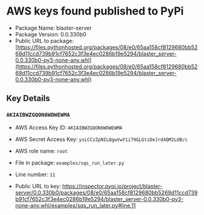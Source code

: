 # AWS keys found published to PyPi

* Package Name: blaster-server
* Package Version: 0.0.330b0
* Public URL to package: [https://files.pythonhosted.org/packages/08/e0/65aa158cf8129680bb5269d11ccd739b91cf7652c3f3e4ec0286b19e5294/blaster_server-0.0.330b0-py3-none-any.whl](https://files.pythonhosted.org/packages/08/e0/65aa158cf8129680bb5269d11ccd739b91cf7652c3f3e4ec0286b19e5294/blaster_server-0.0.330b0-py3-none-any.whl)

## Key Details

### `AKIAIBWZGQON6WDWEWMA`

* AWS Access Key ID: `AKIAIBWZGQON6WDWEWMA`
* AWS Secret Access Key: `ysLCCzZpNILQgwVwY1i79GLGtiDeJrd4QM2LUB/c` 
* AWS role name: `root`
* File in package: `examples/sqs_run_later.py`
* Line number: `11`

* Public URL to key: https://inspector.pypi.io/project/blaster-server/0.0.330b0/packages/08/e0/65aa158cf8129680bb5269d11ccd739b91cf7652c3f3e4ec0286b19e5294/blaster_server-0.0.330b0-py3-none-any.whl/examples/sqs_run_later.py#line.11


